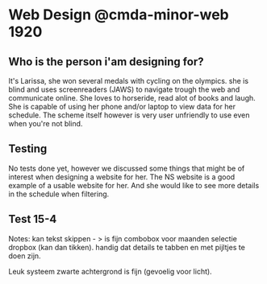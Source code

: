 # Web Design @cmda-minor-web 1920

## Who is the person i'am designing for?
It's Larissa, she won several medals with cycling on the olympics. 
she is blind and uses screenreaders (JAWS) to navigate trough the web and communicate online.
She loves to horseride, read alot of books and laugh.
She is capable of using her phone and/or laptop to view data for her schedule. 
The scheme itself however is very user unfriendly to use even when you're not blind.

## Testing
No tests done yet, however we discussed some things that might be of interest when designing a website for her.
The NS website is a good example of a usable website for her. And she would like to see more details in the schedule when filtering.

## Test 15-4
Notes:
kan tekst skippen - > is fijn
combobox voor maanden selectie dropbox (kan dan tikken).
handig dat details te tabben en met pijltjes te doen zijn.

Leuk systeem
zwarte achtergrond is fijn (gevoelig voor licht).





